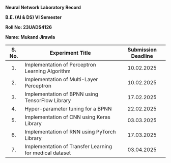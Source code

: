 **Neural Network Laboratory Record**

**B.E. (AI & DS) VI Semester**

**Roll No: 23UADS4126**

**Name: Mukand Jirawla**

| S. No. | Experiment Title                                        | Submission Deadline |
| :----: | ------------------------------------------------------- | :-----------------: |
|  1\.   | Implementation of Perceptron Learning Algorithm         |     10.02.2025      |
|  2\.   | Implementation of Multi-Layer Perceptron                |     10.02.2025      |
|  3\.   | Implementation of BPNN using TensorFlow Library         |     17.02.2025      |
|  4\.   | Hyper-parameter tuning for a BPNN                       |     22.02.2025      |
|  5\.   | Implementation of CNN using Keras Library               |     03.03.2025      |
|  6\.   | Implementation of RNN using PyTorch Library             |     17.03.2025      |
|  7\.   | Implementation of Transfer Learning for medical dataset |     03.04.2025      |
